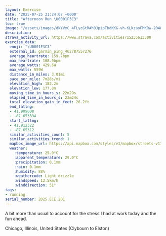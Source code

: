 ```yaml
---
layout: Exercise
date: '2025-07-25 21:24:07 +0000'
title: "Afternoon Run \U0001F3C3"
toc: true
image: "/assets/images/dkYVxC_4FLycGtRAh0JpipTbdKKG-vh-KLkzaoFhKRw-2048x1536.jpg.jpeg"
description:
strava_activity_url: https://www.strava.com/activities/15235613300
exercise_data:
  emoji: "\U0001F3C3"
  external_id: garmin_ping_462787557276
  average_heartrate: 159.7bpm
  max_heartrate: 168.0bpm
  average_watts: 429.6W
  max_watts: 559W
  distance_in_miles: 3.01mi
  pace_per_mile: 7m28s/mi
  elevation_high: 182.2m
  elevation_low: 177.0m
  moving_time_in_hours_s: 22m29s
  elapsed_time_in_hours_s: 23m24s
  total_elevation_gain_in_feet: 26.2ft
  end_latlng:
  - 41.909608
  - -87.653334
  start_latlng:
  - 41.912322
  - -87.65312
  similar_activities_count: 5
  similar_activities_trend: 1
  mapbox_image_url: https://api.mapbox.com/styles/v1/mapbox/streets-v11/static/path-5+787af2-1.0(cdy~Fvh_vOm%40f%40g%40V%5BTw%40v%40g%40%5Ec%40n%40SF%5BXUJu%40x%40y%40d%40WJOJ%7B%40XOEc%40_%40IAEB%5Dj%40gAvA%5Bd%40%5Bj%40Y%5C%3F~%40DbBC~%40%3FdBDzAB~D%3F%7CDC%60%40%3Fj%40Fh%40Ah%40NpAXzARbBR~%40ZzBHRB%40JM%5CU%5C%5BfCeBdAi%40f%40g%40t%40%5Dv%40q%40pAq%40TUh%40_%40x%40a%40r%40u%40l%40%5BXK%5E_%40%60%40Yb%40Q%60%40Sh%40m%40p%40k%40dBoA%7C%40k%40rAi%40VU%60Ag%40DEPKj%40W%5EMn%40YLMPGLKd%40UjBw%40nAw%40j%40UXQDE%40MXQXE%7CAMp%40Kz%40E%7CAQ%60%40%3FtAMXGbAg%40f%40_%40%7C%40_A%60AsAH%5BB%7B%40I%7DCG_SEcABy%40CgBBw%40G_BFcCGyB%3Fe%40CcD%40kBCiDEOCCM%3FEBWb%40%7D%40p%40%7B%40v%40aAp%40a%40d%40gBxAWLu%40l%40EL%3FF%5ExAL%5CAHoBdBs%40h%40Y%3FIDk%40p%40i%40ZsAhAm%40%5CQXSNg%40f%40),pin-s-s+e5b22e(-87.65596,41.91314),pin-s-f+89ae00(-87.65296000000008,41.90826000000002)/auto/800x800?access_token=pk.eyJ1Ijoiam9zaGJlY2ttYW4iLCJhIjoiY205eWR2aDd1MWZ6djJrbXc4a3M0bWZleiJ9.XiG9OWkNcZk2QzjJbxLB4A
  weather:
    :temperature: 25.0°C
    :apparent_temperature: 29.0°C
    :precipitation: 0.1mm
    :rain: 0.1mm
    :humidity: 88%
    :weathercode: Light drizzle
    :windspeed: 12.5km/h
    :winddirection: 51°
tags:
- running
serial_number: 2025.ECE.201
---
```

A bit more than usual to account for the stress I had at work today and the fun ahead.

Chicago, Illinois, United States (Clybourn to Elston)
